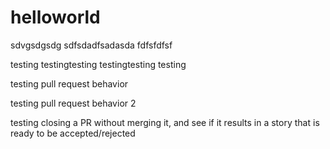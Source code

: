 # helloworld

sdvgsdgsdg
sdfsdadfsadasda
fdfsfdfsf



testing testingtesting testingtesting testing


testing pull request behavior

testing pull request behavior 2

testing closing a PR without merging it, and see if it results in a story that is ready to be accepted/rejected
